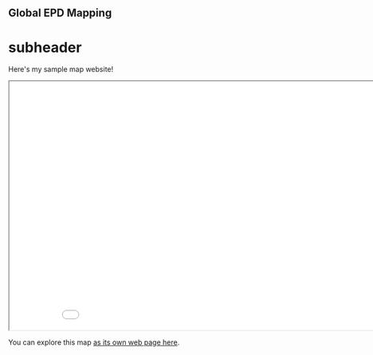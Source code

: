 ## Global EPD Mapping

### 
# subheader

Here's my sample map website!







<iframe src="epds-map.html" height="500" width="900"></iframe>

You can explore this map [as its own web page here](epds-map.html).

